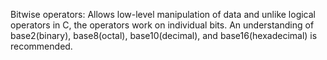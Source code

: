 Bitwise operators: Allows low-level manipulation of data and unlike logical operators in C, the operators work on individual bits.
An understanding of base2(binary), base8(octal), base10(decimal), and base16(hexadecimal) is recommended.
